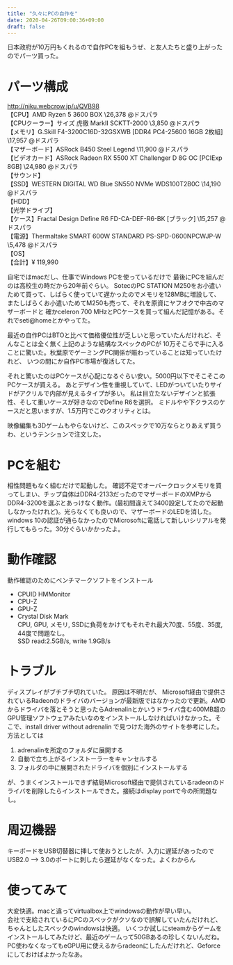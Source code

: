 ```yaml
---
title: "久々にPCの自作を"
date: 2020-04-26T09:00:36+09:00
draft: false
---
```

日本政府が10万円もくれるので自作PCを組もうぜ、と友人たちと盛り上がったのでパーツ買った。  
  
# パーツ構成
http://niku.webcrow.jp/u/QVB98  
【CPU】AMD Ryzen 5 3600 BOX \26,378 @ドスパラ  
【CPUクーラー】サイズ 虎徹 MarkII SCKTT-2000 \3,850 @ドスパラ  
【メモリ】G.Skill F4-3200C16D-32GSXWB [DDR4 PC4-25600 16GB 2枚組] \17,957 @ドスパラ  
【マザーボード】ASRock B450 Steel Legend \11,900 @ドスパラ  
【ビデオカード】ASRock Radeon RX 5500 XT Challenger D 8G OC [PCIExp 8GB] \24,980 @ドスパラ  
【サウンド】  
【SSD】WESTERN DIGITAL WD Blue SN550 NVMe WDS100T2B0C \14,190 @ドスパラ  
【HDD】  
【光学ドライブ】  
【ケース】Fractal Design Define R6 FD-CA-DEF-R6-BK [ブラック] \15,257 @ドスパラ  
【電源】Thermaltake SMART 600W STANDARD PS-SPD-0600NPCWJP-W \5,478 @ドスパラ  
【OS】  
【合計】¥ 119,990  
  
自宅ではmacだし、仕事でWindows PCを使っているだけで  最後にPCを組んだのは高校生の時だから20年前ぐらい。
SotecのPC STATION M250をお小遣いためて買って、しばらく使っていて遅かったのでメモリを128MBに増設して、
またしばらくお小遣いためてM250も売って、それを原資にヤフオクで中古のマザーボードと
確かceleron 700 MHzとPCケースを買って組んだ記憶がある。それでseti@homeとかやってた。  

最近の自作PCはBTOと比べて価格優位性が乏しいと思っていたんだけれど、そんなことは全く無く上記のような結構なスペックのPCが
10万そこらで手に入ることに驚いた。秋葉原でゲーミングPC関係が賑わっていることは知っていたけれど、
いつの間にか自作PC市場が復活してた。

それと驚いたのはPCケースが心配になるぐらい安い。5000円以下でそこそこのPCケースが買える。
あとデザイン性を重視していて、LEDがついていたりサイドがアクリルで内部が見えるタイプが多い。
私は目立たないデザインと拡張性、そして重いケースが好きなのでDefine R6を選択。
ミドルやや下クラスのケースだと思いますが、1.5万円でこのクオリティとは。

映像編集も3Dゲームもやらないけど、このスペックで10万ならとりあえず買うわ、というテンションで注文した。

# PCを組む
相性問題もなく組むだけで起動した。
確認不足でオーバークロックメモリを買ってしまい、チップ自体はDDR4-2133だったのでマザーボードのXMPからDDR4-3200を選ぶとあっけなく動作。(最初間違えて3400設定してたので起動しなかったけれど)。光らなくても良いので、マザーボードのLEDを消した。  
windows 10の認証が通らなかったのでMicrosoftに電話して新しいシリアルを発行してもらった。30分ぐらいかかったよ。

# 動作確認
動作確認のためにベンチマークソフトをインストール
- CPUID HMMonitor
- CPU-Z
- GPU-Z
- Crystal Disk Mark  
CPU, GPU, メモリ, SSDに負荷をかけてもそれぞれ最大70度、55度、35度, 44度で問題なし。  
SSD read:2.5GB/s, write 1.9GB/s  

# トラブル
ディスプレイがブチブチ切れていた。
原因は不明だが、  Microsoft経由で提供されているRadeonのドライバのバージョンが最新版ではなかったので更新。AMDからドライバを落とそうと思ったらAdrenalinとかいうドライバ含む400MB超のGPU管理ソフトウェアみたいなのをインストールしなければいけなかった。そこで、install driver without adrenalin で見つけた海外のサイトを参考にした。方法としては  

1. adrenalinを所定のフォルダに展開する
1. 自動で立ち上がるインストーラーをキャンセルする
1. フォルダの中に展開されたドライバを個別にインストールする  

が、うまくインストールできず結局Microsoft経由で提供されているradeonのドライバを削除したらインストールできた。接続はdisplay portで今の所問題なし。

# 周辺機器
キーボードをUSB切替器に挿して使おうとしたが、入力に遅延があったのでUSB2.0 --> 3.0のポートに刺したら遅延がなくなった。よくわからん

# 使ってみて
大変快適。macと違ってvirtualbox上でwindowsの動作が早い早い。  
会社で支給されているにPCのスペックがクソなので誤解していたんだけれど、ちゃんとしたスペックのwindowsは快適。
いくつか試しにsteamからゲームをインストールしてみたけど、最近のゲームって50GBあるの珍しくないんだね。  
PC使わなくなってもeGPU用に使えるからradeonにしたんだけれど、Geforceにしておけばよかったなあ。

